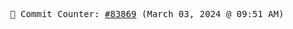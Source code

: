 <p align="center">
    <samp>
        📮 Commit Counter: <a href="https://github.com/Javascript-void0/Javascript-void0/commits/main">#83869</a> (March 03, 2024 @ 09:51 AM)
    </samp>
</p>